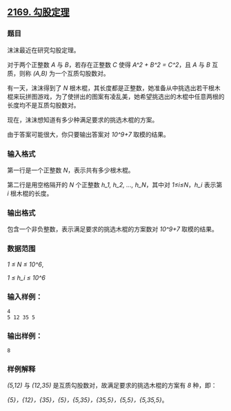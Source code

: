 ## [2169. 勾股定理](https://www.acwing.com/problem/content/2171/)

### 题目

沫沫最近在研究勾股定理。

对于两个正整数 *A* 与 *B*，若存在正整数 *C* 使得 *A^2 + B^2 = C^2*，且 *A* 与 *B* 互质，则称 *(A,B)* 为一个互质勾股数对。

有一天，沫沫得到了 *N* 根木棍，其长度都是正整数，她准备从中挑选出若干根木棍来玩拼图游戏，为了使拼出的图案有凌乱美，她希望挑选出的木棍中任意两根的长度均不是互质勾股数对。

现在，沫沫想知道有多少种满足要求的挑选木棍的方案。

由于答案可能很大，你只要输出答案对 *10^9+7* 取模的结果。

### 输入格式

第一行是一个正整数 *N*，表示共有多少根木棍。

第二行是用空格隔开的 *N* 个正整数 *h_1, h_2, …, h_N*，其中对 *1≤i≤N*，*h_i* 表示第 *i* 根木棍的长度。

### 输出格式

包含一个非负整数，表示满足要求的挑选木棍的方案数对 *10^9+7* 取模的结果。

### 数据范围

*1 ≤ N ≤ 10^6*,

*1 ≤ h_i ≤ 10^6*

### 输入样例：

```
4
5 12 35 5
```

### 输出样例：

```
8
```

### 样例解释

*(5,12)* 与 *(12,35)* 是互质勾股数对，故满足要求的挑选木棍的方案有 *8* 种，即：

*{5}，{12}，{35}，{5}，{5,35}，{35,5}，{5,5}，{5,35,5}*。
